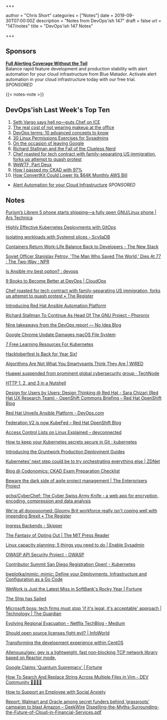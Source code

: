 +++

author = "Chris Short"
categories = ["Notes"]
date = 2019-09-30T07:00:00Z
description = "Notes from DevOps'ish 147"
draft = false
url = "147/notes"
title = "DevOps'ish 147 Notes"

+++

## Sponsors

[**Full Alerting Coverage Without the Toil**](https://www.bluematador.com/devopsish)  
Balance rapid feature development and production stability with alert automation for your cloud infrastructure from Blue Matador. Activate alert automation in your cloud infrastructure today with our free trial. *SPONSORED*

{{< notes-note >}}

## DevOps'ish Last Week's Top Ten

1. [Seth Vargo says hell no—puts Chef on ICE](https://chrisshort.net/seth-vargo-says-hell-noputs-chef-on-ice/)
1. [The real cost of not wearing makeup at the office](https://www.fastcompany.com/90400807/the-real-cost-of-not-wearing-makeup-at-the-office)
1. [DevOps terms: 10 advanced concepts to know](https://enterprisersproject.com/article/2019/9/devops-terms-10-advanced)
1. [30 Linux Permissions Exercises for Sysadmins](https://devconnected.com/30-linux-permissions-exercises-for-sysadmins/)
1. [On the occasion of leaving Google](https://medium.com/@Irenes/on-the-occasion-of-leaving-google-b8c7029c8d8b)
1. [Richard Stallman and the Fall of the Clueless Nerd](https://www.wired.com/story/richard-stallman-and-the-fall-of-the-clueless-nerd/)
1. [Chef roasted for tech contract with family-separating US immigration, forks up attempt to quash protest](https://www.theregister.co.uk/2019/09/20/chef_roasted_for_ice_dealings/)
1. [WeWTF, Part Deux](https://www.profgalloway.com/wewtf-part-deux)
1. [How I passed my CKAD with 97%](https://medium.com/@kgamanji/how-i-passed-my-ckad-with-97-6b54dcffa72f)
1. [How ConvertKit Could Lower Its $64K Monthly AWS Bill](https://www.lastweekinaws.com/blog/how-convertkit-could-lower-its-64k-monthly-aws-bill/)

* [Alert Automation for your Cloud Infrastructure](https://www.bluematador.com/devopsish) *SPONSORED*

## Notes

[Purism’s Librem 5 phone starts shipping—a fully open GNU/Linux phone | Ars Technica](https://arstechnica.com/gadgets/2019/09/purisms-librem-5-phone-starts-shipping-a-fully-open-gnulinux-phone/)

[Highly Effective Kubernetes Deployments with GitOps](https://medium.com/@timfpark/highly-effective-kubernetes-deployments-with-gitops-c7a0354f1446)

[Isolating workloads with Systemd slices - ScyllaDB](https://www.scylladb.com/2019/09/25/isolating-workloads-with-systemd-slices/)

[Containers Return Work-Life Balance Back to Developers - The New Stack](https://thenewstack.io/containers-return-work-life-balance-back-to-developers/)

[Soviet Officer Stanislav Petrov, 'The Man Who Saved The World,' Dies At 77 : The Two-Way : NPR](https://www.npr.org/sections/thetwo-way/2017/09/18/551792129/stanislav-petrov-the-man-who-saved-the-world-dies-at-77)

[Is Ansible my best option? : devops](https://www.reddit.com/r/devops/comments/d7vwk3/is_ansible_my_best_option/)

[9 Books to Become Better at DevOps | CloudOps](https://www.cloudops.com/2019/09/9-books-to-become-better-at-devops/)

[Chef roasted for tech contract with family-separating US immigration, forks up attempt to quash protest • The Register](https://www.theregister.co.uk/2019/09/20/chef_roasted_for_ice_dealings/)

[Introducing Red Hat Ansible Automation Platform](https://www.ansible.com/blog/introducing-red-hat-ansible-automation-platform)

[Richard Stallman To Continue As Head Of The GNU Project - Phoronix](https://www.phoronix.com/scan.php?page=news_item&px=Richard-Stallman-GNU-Head)

[Nine takeaways from the DevOps report — No Idea Blog](https://noidea.dog/blog/nine-takeaways-from-the-devops-report)

[Google Chrome Update Damages macOS File System](https://www.tomshardware.com/news/google-chrome-damages-macos-file-system,40473.html)

[7 Free Learning Resources For Kubernetes](https://www.analyticsindiamag.com/7-free-learning-resources-for-kubernetes/)

[Hacktoberfest Is Back for Year Six!](https://blog.digitalocean.com/hacktoberfest-is-back-for-year-six/)

[Algorithms Are Not What You Smartypants Think They Are | WIRED](https://www.wired.com/story/angry-nerd-algorithms-not-what-you-think-they-are/)

[Huawei suspended from prominent global cybersecurity group · TechNode](https://technode.com/2019/09/20/huawei-suspended-cybersecurity-group/)

[HTTP 1, 2, and 3 in a Nutshell](https://start.jcolemorrison.com/http-1-2-and-3-in-a-nutshell/)

[Design for Users by Users: Design Thinking @ Red Hat - Sara Chizari (Red Hat UX Research Team) - OpenShift Commons Briefing – Red Hat OpenShift Blog](https://blog.openshift.com/design-for-users-by-users-design-thinking-red-hat-sara-chirzari-red-hat-ux-research-team-openshift-commons-briefing/)

[Red Hat Unveils Ansible Platform - DevOps.com](https://devops.com/red-hat-unveils-ansible-platform/)

[Federation V2 is now KubeFed – Red Hat OpenShift Blog](https://blog.openshift.com/federation-v2-is-now-kubefed/)

[Access Control Lists on Linux Explained – devconnected](https://devconnected.com/access-control-lists-on-linux-explained/)

[How to keep your Kubernetes secrets secure in Git : kubernetes](https://www.reddit.com/r/kubernetes/comments/d90zbh/how_to_keep_your_kubernetes_secrets_secure_in_git/)

[Introducing the Gruntwork Production Deployment Guides](https://blog.gruntwork.io/introducing-the-gruntwork-production-deployment-guides-887b3b037a1)

[Kubernetes’ next step could be to try orchestrating everything else | ZDNet](https://www.zdnet.com/article/kubernetes-next-step-could-be-to-try-orchestrating-everything-else/)

[Blog @ Codonomics: CKAD Exam Preparation Checklist](https://blog.codonomics.com/2019/09/ckad-exam-preparation-checklist.html)

[Beware the dark side of agile project management | The Enterprisers Project](https://enterprisersproject.com/article/2019/9/agile-project-management-dark-side)

[gchq/CyberChef: The Cyber Swiss Army Knife - a web app for encryption, encoding, compression and data analysis](https://github.com/gchq/CyberChef)

[We're all doooooomed: Gloomy Brit workforce really isn't coping well with impending Brexit • The Register](https://www.theregister.co.uk/2019/09/27/jobs_survey_points_to_recession/)

[Ingress Backends - Skipper](https://opensource.zalando.com/skipper/kubernetes/ingress-backends/)

[The Fantasy of Opting Out | The MIT Press Reader](https://thereader.mitpress.mit.edu/the-fantasy-of-opting-out/)

[Linux capacity planning: 5 things you need to do | Enable Sysadmin](https://www.redhat.com/sysadmin/linux-capacity-planning)

[OWASP API Security Project - OWASP](https://www.owasp.org/index.php/OWASP_API_Security_Project)

[Contributor Summit San Diego Registration Open! - Kubernetes](https://kubernetes.io/blog/2019/09/24/san-diego-contributor-summit/)

[bwplotka/mimic: mimic: Define your Deployments, Infrastructure and Configuration as a Go Code](https://github.com/bwplotka/mimic)

[WeWork is Just the Latest Miss in SoftBank's Rocky Year | Fortune](https://fortune.com/2019/09/21/wework-latest-miss-softbank-rocky-year/)

[The Ship has Sailed](https://blog.containership.io/shutdown/)

[Microsoft boss: tech firms must stop 'if it's legal, it's acceptable' approach | Technology | The Guardian](https://www.theguardian.com/technology/2019/sep/20/microsoft-boss-tech-firms-must-stop-if-its-legal-its-acceptable-approach)

[Evolving Regional Evacuation - Netflix TechBlog - Medium](https://medium.com/netflix-techblog/evolving-regional-evacuation-69e6cc1d24c6)

[Should open source licenses fight evil? | InfoWorld](https://www.infoworld.com/article/3440557/should-open-source-licenses-fight-evil.html)

[Transforming the development experience within CentOS](https://www.redhat.com/en/blog/transforming-development-experience-within-centos)

[Allenxuxu/gev: gev is a lightweight, fast non-blocking TCP network library based on Reactor mode.](https://github.com/Allenxuxu/gev)

[Google Claims 'Quantum Supremacy' | Fortune](https://fortune.com/2019/09/20/google-claims-quantum-supremacy/)

[How To Search And Replace String Across Multiple Files in Vim - DEV Community 👩‍💻👨‍💻](https://dev.to/iggredible/how-to-search-and-replace-string-in-multiple-files-in-vim-20g2)

[How to Support an Employee with Social Anxiety](https://hbr.org/2019/09/how-to-support-an-employee-with-social-anxiety)

[Report: Walmart and Oracle among secret funders behind ‘grassroots’ campaign to blast Amazon – GeekWire](https://www.geekwire.com/2019/walmart-oracle-secret-funders-reportedly-behind-grass-roots-campaign-blast-amazon/)
[Dispelling-the-Myths-Surrounding-the-Future-of-Cloud-in-Financial-Services.pdf](https://yellowdog.co/wp-content/uploads/2019/09/Dispelling-the-Myths-Surrounding-the-Future-of-Cloud-in-Financial-Services.pdf)
